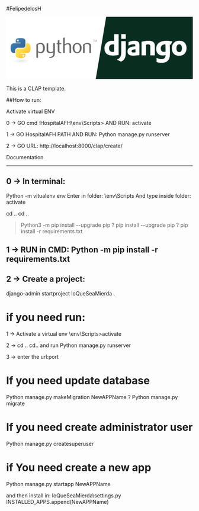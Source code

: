 #FelipedelosH

![BANNER](Docs/gitHubBannerPyDjango.png)

This is a CLAP template.



##How to run:

Activate virtual ENV

0 -> GO cmd :HospitalAFH\env\Scripts> AND RUN: activate 

1 -> GO HospitalAFH PATH AND RUN: Python manage.py runserver

2 -> GO URL:
http://localhost:8000/clap/create/ 






Documentation
______
## 0 -> In terminal: 
Python -m vitualenv env
Enter in folder:
\env\Scripts 
And type inside folder:
activate

cd ..  cd ..

>Python3 -m pip  install --upgrade pip ?
pip install --upgrade pip ? 
pip install -r requirements.txt

## 1 -> RUN in CMD: Python -m pip install -r requirements.txt

## 2 -> Create a project:

django-admin startproject loQueSeaMierda .

# if you need run:

1 -> Activate a virtual env
\env\Scripts>activate

2 -> cd .. cd.. and run
Python manage.py runserver

3 -> enter the url:port


# If you need update database
Python manage.py makeMigration NewAPPName ?
Python manage.py migrate

# If you need create administrator user

Python manage.py createsuperuser

# if You need create a new app

Python manage.py startapp NewAPPName

and then install in: loQueSeaMierda\settings.py
INSTALLED_APPS.append(NewAPPName)